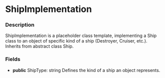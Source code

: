 # ShipImplementation

### Description
ShipImplementation is a placeholder class template, implementing a Ship class to an object of specific kind of a ship (Destroyer, Cruiser, etc.). Inherits from abstract class Ship.

### Fields
  - **public** ShipType: string
    Defines the kind of a ship an object represents.